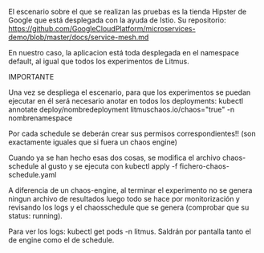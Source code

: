 
El escenario sobre el que se realizan las pruebas es la tienda Hipster de Google que está desplegada con la ayuda de Istio.
Su repositorio:
https://github.com/GoogleCloudPlatform/microservices-demo/blob/master/docs/service-mesh.md

En nuestro caso, la aplicacion está toda desplegada en el namespace default, al igual que todos los experimentos de Litmus.

IMPORTANTE

Una vez se despliega el escenario, para que los experimentos se puedan ejecutar en él será necesario anotar en todos los deployments:
kubectl annotate deploy/nombredeployment litmuschaos.io/chaos="true" -n nombrenamespace

Por cada schedule se deberán crear sus permisos correspondientes!! (son exactamente iguales que si fuera un chaos engine)

Cuando ya se han hecho esas dos cosas, se modifica el archivo chaos-schedule al gusto y se ejecuta con kubectl apply -f fichero-chaos-schedule.yaml

A diferencia de un chaos-engine, al terminar el experimento no se genera ningun archivo de resultados luego todo se hace por monitorización y revisando los logs y el chaosschedule
que se genera (comprobar que su status: running). 

Para ver los logs:
kubectl get pods -n litmus. Saldrán por pantalla tanto el de engine como el de schedule. 
